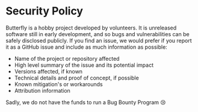# Security Policy

Butterfly is a hobby project developed by volunteers. It is unreleased software still in early development, and so bugs and vulnerabilities can be safely disclosed publicly. If you find an issue, we would prefer if you report it as a GitHub issue and include as much information as possible:

- Name of the project or repository affected
- High level summary of the issue and its potential impact
- Versions affected, if known
- Technical details and proof of concept, if possible
- Known mitigation's or workarounds
- Attribution information

Sadly, we do not have the funds to run a Bug Bounty Program 😢

